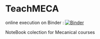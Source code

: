 # TeachMECA

online execution on Binder : 
[![Binder](https://mybinder.org/badge_logo.svg)](https://mybinder.org/v2/gh/EmileRouxSMB/TeachMECA/main)

NoteBook colection for Mecanical courses 
